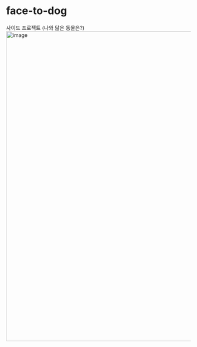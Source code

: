 # face-to-dog
사이드 프로젝트 (나와 닮은 동물은?)
<img width="738" height="846" alt="image" src="https://github.com/user-attachments/assets/6d997dbc-526e-429a-b4cf-fc5732033bae" />
